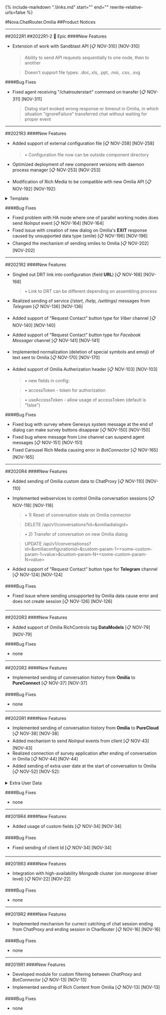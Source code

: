 {%
   include-markdown ".\links.md"
   start="<!--tasklink-start-->"
   end="<!--tasklink-end-->"
   rewrite-relative-urls=false
%}

#Nova.ChatRouter.Omilia
##Product Notices
***
##2022R1
##2022R1-2 :briefcase: Epic
####New Features
- Extension of work with Sandblast API [:clipboard: NOV-310] [NOV-310]

	> Ability to send API requests sequentially to one node, then to another 

	> Doesn't support file types: .doc,.xls, .ppt, .msi, .csv, .svg

####Bug Fixes
- Fixed agent receiving "/chatrouterstart" command on transfer [:clipboard: NOV-311] [NOV-311]

	> Dialog start evoked wrong response or timeout in Omilia, in which situation "ignoreFailure" transferred chat without waiting for proper event

***
##2021R3
####New Features
- Added support of external configuration file [:clipboard: NOV-258] [NOV-258]

	> • Configuration file now can be outside component directory

- Optimized deployment of new component versions with daemon process manager [:clipboard: NOV-253] [NOV-253]
- Modification of Rich Media to be compatible with new Omilia API [:clipboard: NOV-192] [NOV-192]:

<details><summary>Template</summary>
<p>

```
Viber: support of Card, changed Carusel visuals
Line: usage of native Quick Replies
Slack: support of Buttons, transfer on newer API
Twitter: support of Buttons
Kik: support of Buttons
```
</p>
</details>

####Bug Fixes
- Fixed problem with HA mode where one of parallel working nodes does send *NoInput* event [:clipboard: NOV-164] [NOV-164]
- Fixed issue with creation of new dialog on Omilia's **EXIT** response caused by unsupported data type (smile) [:clipboard: NOV-196] [NOV-196]
- Changed the mechanism of sending smiles to Omilia [:clipboard: NOV-202] [NOV-202]
***

##2021R2
####New Features
- Singled out DRT link into configuration (field **URL**) [:clipboard: NOV-168] [NOV-168]

	> • Link to DRT can be different depending on assembling process

- Realized sending of service *(/start, /help, /settings)* messages from *Telegram* [:clipboard: NOV-136] [NOV-136]
- Added support of "Request Contact" button type for *Viber* channel [:clipboard: NOV-140] [NOV-140]
- Added support of "Request Contact" button type for *Facebook Messager* channel [:clipboard: NOV-141] [NOV-141]
- Implemented normalization (deletion of special symbols and emoji) of text sent to Omilia [:clipboard: NOV-170] [NOV-170]
- Added support of Omilia Autherization header [:clipboard: NOV-103] [NOV-103]

	> • new fields in config:

	> • accessToken - token for authorization

	> • useAccessToken - allow usage of accessToken (default is "false")

####Bug Fixes
- Fixed bug with survey where Genesys system message at the end of dialog can make survey buttons disappear [:clipboard: NOV-150] [NOV-150]
- Fixed bug where message from Line channel can suspend agent messages [:clipboard: NOV-151] [NOV-151]
- Fixed Carousel Rich Media causing error in *BotConnector* [:clipboard: NOV-165] [NOV-165]
***

##2020R4
####New Features
- Added sending of Omilia custom data to ChatProxy [:clipboard: NOV-110] [NOV-110]
- Implemented webservices to control Omilia conversation sessions [:clipboard: NOV-118] [NOV-118]

	> • 1) Reset of conversation state on Omilia connector 

	> DELETE /api/v1/conversations?id=<some-interaction-id>&omiliadialogid=<some-omilia-dialog-id>

	> • 2) Transfer of conversation on new Omilia dialog

	> UPDATE /api/v1/conversationss?id=<some-interaction-id>&omiliaconfigurationid=<some-omilia-configuration-id>&custom-param-1=<some-custom-param-1=value>&custom-param-N=<some-custom-param-N=value>

- Added support of "Request Contact" button type for **Telegram** channel [:clipboard: NOV-124] [NOV-124]

####Bug Fixes
- Fixed issue where sending unsupported by Omilia data cause error and does not create session  [:clipboard: NOV-126] [NOV-126]
***

##2020R3
####New Features
- Added support of Omilia RichControls tag **DataModels** [:clipboard: NOV-79] [NOV-79]

####Bug Fixes
- none
***

##2020R2
####New Features
- Implemented sending of conversation history from **Omilia** to **PureConnect** [:clipboard: NOV-37] [NOV-37]

####Bug Fixes
- none
***

##2020R1
####New Features
- Implemented sending of conversation history from **Omilia** to **PureCloud** [:clipboard: NOV-38] [NOV-38]
- Added mechanism to send *NoInput* events from client [:clipboard: NOV-43] [NOV-43]
- Realized connection of survey application after ending of conversation in Omilia [:clipboard: NOV-44] [NOV-44] 
- Added sending of extra user date at the start of conversation to Omilia [:clipboard: NOV-52] [NOV-52]:

<details><summary>Extra User Data</summary>
<p>

```
    "user_id": "string"
    "fullname": "string"
    "username": "string"
    "email": "string"
	
	"email" is formed as {channel_id} + @ + {channel_name} 
```
</p>
</details>

####Bug Fixes
- none
***

##2019R4
####New Features
- Added usage of custom fields [:clipboard: NOV-34] [NOV-34]

####Bug Fixes
- Fixed sending of client Id [:clipboard: NOV-34] [NOV-34]
***

##2019R3
####New Features
- Integration with high-availability *Mongodb* cluster (on *mongoose* driver level) [:clipboard: NOV-22] [NOV-22]

####Bug Fixes
- none
***

##2019R2
####New Features
- Implemented mechanism for currect catching of chat session ending from ChatProxy and ending session in CharRouter [:clipboard: NOV-16] [NOV-16]

####Bug Fixes
- none
***

##2019R1
####New Features
- Developed module for custom filtering between *ChatProxy* and *BotConnector* [:clipboard: NOV-13] [NOV-13]
- Implemented sending of Rich Content from Omilia [:clipboard: NOV-13] [NOV-13]

####Bug Fixes
- none